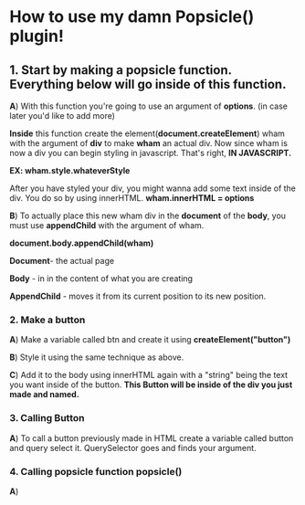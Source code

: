 # How to use my damn Popsicle() plugin!

## 1. Start by making a popsicle function.  Everything below will go   inside of this function.

**A**) With this function you're going to use an argument of **options**. (in case later you'd like to add more)

**Inside** this function create the element(**document.createElement**) wham with the argument of **div** to make **wham** an actual div.
Now since wham is now a div you can begin styling in javascript. That's right, **IN JAVASCRIPT.**

**EX: wham.style.whateverStyle**
	
After you have styled your div, you might wanna add some text inside of the div. You do so by using innerHTML. 
**wham.innerHTML = options**

**B**) To actually  place this new wham div in the **document** of the **body**, you must use **appendChild** with the argument of wham. 

**document.body.appendChild(wham)**

**Document**- the actual page

**Body** - in in the content of what you are creating

**AppendChild** - moves it from its current position to its new position.


### 2. Make a button

**A**) Make a variable called btn and create it using **createElement("button")**

**B**) Style it using the same technique as above.

**C**) Add it to the body using innerHTML again with a "string" being the text you want inside of  the button. **This Button will be inside of the div you just made and named.**

### 3. Calling Button

**A**) To call a button previously made in HTML create a variable called button and query select it. QuerySelector goes and finds your argument.



### 4. Calling popsicle function **popsicle()**

**A**) 



